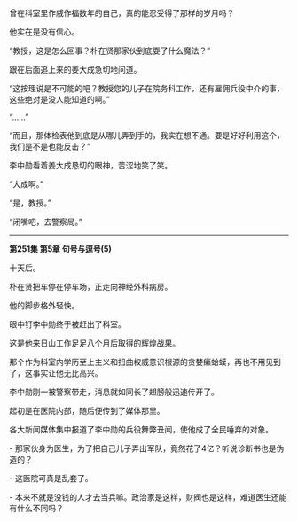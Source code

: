 曾在科室里作威作福数年的自己，真的能忍受得了那样的岁月吗？

他实在是没有信心。

“教授，这是怎么回事？朴在贤那家伙到底耍了什么魔法？”

跟在后面追上来的姜大成急切地问道。

“这按理说是不可能的吧？教授您的儿子在院务科工作，还有雇佣兵役中介的事，这些绝对是没人能知道的啊。”

“……”

“而且，那体检表他到底是从哪儿弄到手的，我实在想不通。要是好好利用这个，我们是不是也能反击？”

李中勋看着姜大成恳切的眼神，苦涩地笑了笑。

“大成啊。”

“是，教授。”

“闭嘴吧，去警察局。”

***

**第251集 第5章 句号与逗号(5)**

十天后。

朴在贤把车停在停车场，正走向神经外科病房。

他的脚步格外轻快。

眼中钉李中勋终于被赶出了科室。

这是他来日山工作足足八个月后取得的辉煌战果。

那个作为科室内学历至上主义和扭曲权威意识根源的贪婪癞蛤蟆，再也不用见到了，这事实让他无比高兴。

李中勋刚一被警察带走，消息就如同长了翅膀般迅速传开了。

起初是在医院内部，随后便传到了媒体那里。

各大新闻媒体集中报道了李中勋的兵役舞弊丑闻，使他成了全民唾弃的对象。

\- 那家伙身为医生，为了把自己儿子弄出军队，竟然花了4亿？听说诊断书也是伪造的？

\- 这医院可真是乱套了。

\- 本来不就是没钱的人才去当兵嘛。政治家是这样，财阀也是这样，难道医生还能有什么不同吗？